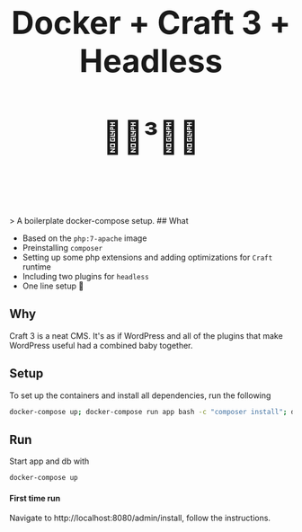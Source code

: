 <h1 align="center" style="font-size:56px; border-bottom: none;">
  Docker + Craft 3 + Headless
  <br><br>
  🐋📝³🚫😶
  <br><br>
</h1>
> A boilerplate docker-compose setup.
## What

- Based on the `php:7-apache` image
- Preinstalling `composer`
- Setting up some php extensions and adding optimizations for `Craft` runtime
- Including two plugins for `headless`
- One line setup 🚀

## Why
Craft 3 is a neat CMS. It's as if WordPress and all of the plugins that make WordPress useful had a combined baby together.

## Setup
To set up the containers and install all dependencies, run the following
```sh
docker-compose up; docker-compose run app bash -c "composer install"; docker-compose exit;
```

## Run
Start app and db with
```sh
docker-compose up
```  

#### First time run
Navigate to
http://localhost:8080/admin/install, follow the instructions.
